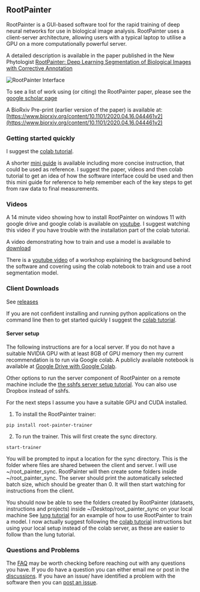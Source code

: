 ## RootPainter

RootPainter is a GUI-based software tool for the rapid training of deep neural networks for use in biological image analysis. 
RootPainter uses a client-server architecture, allowing users with a typical laptop to utilise a GPU on a more computationally powerful server.  

A detailed description is available in the paper published in the New Phytologist  [RootPainter: Deep Learning Segmentation of Biological Images with Corrective Annotation](https://doi.org/10.1111/nph.18387)

![RootPainter Interface](https://user-images.githubusercontent.com/376295/224013411-cb44c7c2-5c72-4819-98a3-6c0ab8b9ea4d.png)

To see a list of work using (or citing) the RootPainter paper, please see the [google scholar page](https://scholar.google.com/scholar?cites=12740268016453642124)

A BioRxiv Pre-print (earlier version of the paper) is available at:
[https://www.biorxiv.org/content/10.1101/2020.04.16.044461v2](https://www.biorxiv.org/content/10.1101/2020.04.16.044461v2)


### Getting started quickly

 I suggest the [colab tutorial](https://colab.research.google.com/drive/104narYAvTBt-X4QEDrBSOZm_DRaAKHtA?usp=sharing).
 
 A  shorter [mini guide](https://github.com/Abe404/root_painter/blob/master/docs/mini_guide.md) is available including more concise instruction, that could be used as reference. I suggest the paper, videos and then colab tutorial to get an idea of how the software interface could be used and then this mini guide for reference to help remember each of the key steps to get from raw data to final measurements. 
 
 
 

 
### Videos

A 14 minute video showing how to install RootPainter on windows 11 with google drive and google colab is available on [youtube](https://www.youtube.com/watch?v=HuSujZQOkQw). I suggest watching this video if you have trouble with the installation part of the colab tutorial.


A video demonstrating how to train and use a model is available to [download](https://nph.onlinelibrary.wiley.com/action/downloadSupplement?doi=10.1111%2Fnph.18387&file=nph18387-sup-0002-VideoS1.mp4)

There is a [youtube video](https://www.youtube.com/watch?v=73u73tBvRO4) of a workshop explaining the background behind the software and covering using the colab notebook to train and use a root segmentation model.


### Client Downloads

See [releases](https://github.com/Abe404/root_painter/releases) 

If you are not confident installing and running python applications on the command line then to get started quickly I suggest the [colab tutorial](https://colab.research.google.com/drive/104narYAvTBt-X4QEDrBSOZm_DRaAKHtA?usp=sharing).

#### Server setup 

The following instructions are for a local server. If you do not have a suitable NVIDIA GPU with at least 8GB of GPU memory then my current recommendation is to run via Google colab. A publicly available notebook is available at [Google Drive with Google Colab](https://colab.research.google.com/drive/104narYAvTBt-X4QEDrBSOZm_DRaAKHtA?usp=sharing).

Other options to run the server component of RootPainter on a remote machine include the [the sshfs server setup tutorial](https://github.com/Abe404/root_painter/blob/master/docs/server_setup_sshfs.md). You can also use Dropbox instead of sshfs.


For the next steps I assume you have a suitable GPU and CUDA installed.

1. To install the RootPainter trainer:

```
pip install root-painter-trainer
```

2. To run the trainer.  This will first create the sync directory.

```
start-trainer
```

You will be prompted to input a location for the sync directory. This is the folder where files are shared between the client and server. I will use ~/root_painter_sync.
RootPainter will then create some folders inside ~/root_painter_sync.
The server should print the automatically selected batch size, which should be greater than 0. It will then start watching for instructions from the client.

You should now be able to see the folders created by RootPainter (datasets, instructions and projects) inside ~/Desktop/root_painter_sync on your local machine 
See [lung tutorial](docs/cxr_lung_tutorial.md) for an example of how to use RootPainter to train a model. I now actually suggest following the [colab tutorial](https://colab.research.google.com/drive/104narYAvTBt-X4QEDrBSOZm_DRaAKHtA?usp=sharing) instructions but using your local setup instead of the colab server, as these are easier to follow than the lung tutorial.


 ### Questions and Problems
 
The [FAQ](https://github.com/Abe404/root_painter/blob/master/docs/FAQ.md) may  be worth checking before reaching out with any questions you have. If you do have a question you can either email me or post in the [discussions](https://github.com/Abe404/root_painter/discussions). If you have an issue/ have identified a problem with the software then you can [post an issue](https://github.com/Abe404/root_painter/issues).
